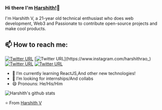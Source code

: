
### Hi there I'm [Harshith!]()👋
I'm Harshith V, a 21-year old technical enthusiast who does web development, Web3 and Passionate to contribute open-source projects and make cool products.<br>
## 📫 How to reach me: 
[![Twitter URL](https://img.shields.io/twitter/url?color=%231DA1F2&label=follow&logo=twitter&logoColor=%231DA1F2&style=flat-square&url=https%3A%2F%2Fwww.reddit.com%2Fuser%2FFatChicken277)](https://twitter.com/Harshithvelneni)
[![Twitter URL](https://img.shields.io/twitter/url?color=%23fb3958&label=follow&logo=instagram&logoColor=%23fb3958&style=flat-square&url=https%3A%2F%2Fwww.instagram.com%2Falejorc_)](https://www.instagram.com/harshithrao_)
[![Twitter URL](https://img.shields.io/twitter/url?color=%230072b1&label=connect&logo=linkedin&logoColor=%230072b1&style=flat-square&url=https%3A%2F%2Fwww.linkedin.com%2Fin%2Falejandro-ramirez-ciceros%2F)](https://www.linkedin.com/in/harshithrao/)
[![Twitter URL](https://img.shields.io/twitter/url?color=black&label=Blog&logo=medium&logoColor=white&style=flat-square&url=https://https://medium.com/@harshithv)](https://medium.com/@harshithv)
<!--
**AkhilGKrishnan/AkhilGKrishnan** is a ✨ _special_ ✨ repository because its `README.md` (this file) appears on your GitHub profile.


Here are some ideas to get you started:
- 🤔 I’m looking for help with ...
- 💬 Ask me about ...
- 📫 How to reach me: ...
- 😄 Pronouns: ...
- ⚡ Fun fact: ...
-->

<!--- 🔭 I’m currently working on [Facemask Detector](https://github.com/AkhilGKrishnan/Face-Mask-Detector)-->
- 🌱 I’m currently learning ReactJS,And other new technologies!
- 👯 I’m looking for internships/And collabs
- 😄 Pronouns: He/His/Him



![Harshith's github stats](https://github-readme-stats.vercel.app/api?username=V-harshith&show_icons=true&theme=dark)

⭐️ From [Harshith V](https://github.com/V-harhshith)
